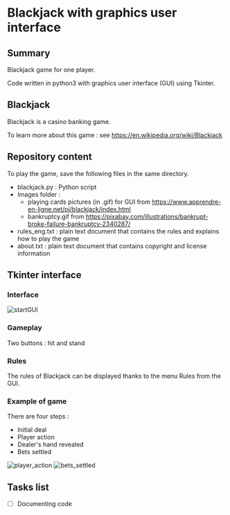 # Blackjack with graphics user interface

## Summary

Blackjack game for one player.

Code written in python3 with graphics user interface (GUI) using Tkinter.

## Blackjack

Blackjack is a casino banking game.

To learn more about this game : see https://en.wikipedia.org/wiki/Blackjack

## Repository content

To play the game, save the following files in the same directory.

* blackjack.py : Python script
* Images folder : 
    * playing cards pictures (in .gif) for GUI from https://www.apprendre-en-ligne.net/pj/blackjack/index.html
    * bankruptcy.gif from https://pixabay.com/illustrations/bankrupt-broke-failure-bankruptcy-2340287/
* rules_eng.txt : plain text document that contains the rules and explains how to play the game
* about.txt : plain text document that contains copyright and license information

## Tkinter interface

### Interface

![startGUI](https://user-images.githubusercontent.com/82372483/130064904-553c44bc-c7c8-40a3-abcc-4891de6b98af.png)


### Gameplay

Two buttons : hit and stand

### Rules

The rules of Blackjack can be displayed thanks to the menu Rules from the GUI.

### Example of game

There are four steps :
* Initial deal
* Player action
* Dealer's hand revealed
* Bets settled

![player_action](https://user-images.githubusercontent.com/82372483/130355010-d684a41f-bac6-4867-a9d4-38e573397e45.png)
![bets_settled](https://user-images.githubusercontent.com/82372483/130355013-f4ddb7ed-251a-40c8-aa5f-365a2312f156.png)

## Tasks list
- [ ] Documenting code


